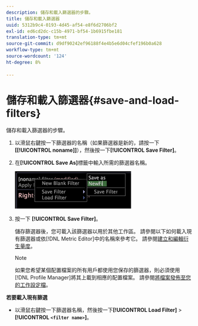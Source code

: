 ```yaml
---
description: 儲存和載入篩選器的步驟。
title: 儲存和載入篩選器
uuid: 5312b9c4-0193-4d45-af54-e8f6d2706bf2
exl-id: ed6cd2dc-c15b-4971-bf54-1b6915fbe181
translation-type: tm+mt
source-git-commit: d9df90242ef96188f4e4b5e6d04cfef196b0a628
workflow-type: tm+mt
source-wordcount: '124'
ht-degree: 8%

---
```


# 儲存和載入篩選器{#save-and-load-filters}

儲存和載入篩選器的步驟。

1. 以滑鼠右鍵按一下篩選器的名稱（如果篩選器是新的，請按一下&#x200B;**\[[!UICONTROL noname]\]**），然後按一下&#x200B;**[!UICONTROL Save Filter]**。
1. 在&#x200B;**[!UICONTROL Save As]**&#x200B;標籤中輸入所需的篩選器名稱。

   ![步驟資訊](assets/vis_FilterEditor_SaveFilter.png)

1. 按一下 **[!UICONTROL Save Filter]**。

   儲存篩選器後，您可載入該篩選器以用於其他工作區。 請參閱以下如何載入現有篩選器或依[!DNL Metric Editor]中的名稱來參考它。 請參閱[建立和編輯衍生量度](../../../../home/c-get-started/c-admin-intrf/c-prof-mgr/c-drvd-mtrcs.md#concept-e41723b342a849309874b26232224a40)。

   >[!NOTE]
   >
   >如果您希望某個配置檔案的所有用戶都使用您保存的篩選器，則必須使用[!DNL Profile Manager]將其上載到相應的配置檔案。 請參閱[將檔案發佈至您的工作設定檔](../../../../home/c-get-started/c-admin-intrf/c-prof-mgr/t-pub-files-wkg-prof.md#task-a0106e010c834d16bd60eef4721b6af9)。

**若要載入現有篩選**

* 以滑鼠右鍵按一下篩選器名稱，然後按一下&#x200B;**[!UICONTROL Load Filter]** > **[!UICONTROL `<filter name>`]**。
